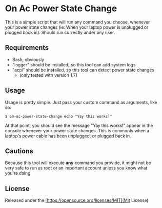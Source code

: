 #	On Ac Power State Change

This is a simple script that will run any command you choose, whenever your power state changes (ie: When your laptop power is unplugged or plugged back in). Should run correctly under any user. 

##	Requirements

* Bash, obviously
* "logger" should be installed, so this tool can add system logs
* "acpi" should be installed, so this tool can detect power state changes
	* (only tested with version 1.7)

##	Usage

Usage is pretty simple. Just pass your custom command as arguments, like so:

```
$ on-ac-power-state-change echo "Yay this works!"
```

At that point, you should see the message "Yay this works!" appear in the console whenever your power state changes. This is commonly when a laptop's power cable has been unplugged, or plugged back in.


##	Cautions

Because this tool will execute **any** command you provide, it might not be very safe to run as root or an important account unless you know what you're doing.

##	License
Released under the [https://opensource.org/licenses/MIT](Mit License)



